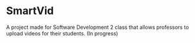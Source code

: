 # SmartVid
A project made for Software Development 2 class that allows professors to upload videos for their students. (In progress)
